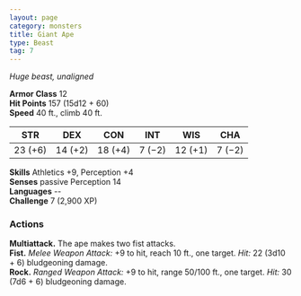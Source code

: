 ```yaml
---
layout: page
category: monsters
title: Giant Ape
type: Beast
tag: 7
---
```

_Huge beast, unaligned_

**Armor Class** 12    
**Hit Points** 157 (15d12 + 60)    
**Speed** 40 ft., climb 40 ft. 

| STR     | DEX     | CON     | INT     | WIS     | CHA     |
|---------|---------|---------|---------|---------|---------|
| 23 (+6) | 14 (+2) | 18 (+4) | 7 (−2)  | 12 (+1) | 7 (−2)  |  

**Skills** Athletics +9, Perception +4    
**Senses** passive Perception 14    
**Languages** --    
**Challenge** 7 (2,900 XP) 

### Actions 
**Multiattack.** The ape makes two fist attacks.    
**Fist.** _Melee Weapon Attack:_ +9 to hit, reach 10 ft., one target. _Hit:_ 22 (3d10 + 6) bludgeoning damage.    
**Rock.** _Ranged Weapon Attack:_ +9 to hit, range 50/100 ft., one target. _Hit:_ 30 (7d6 + 6) bludgeoning damage. 